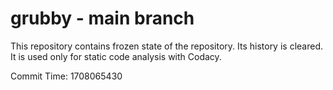 # grubby - main branch

This repository contains frozen state of the repository.
Its history is cleared. It is used only for static code
analysis with Codacy.

Commit Time: 1708065430